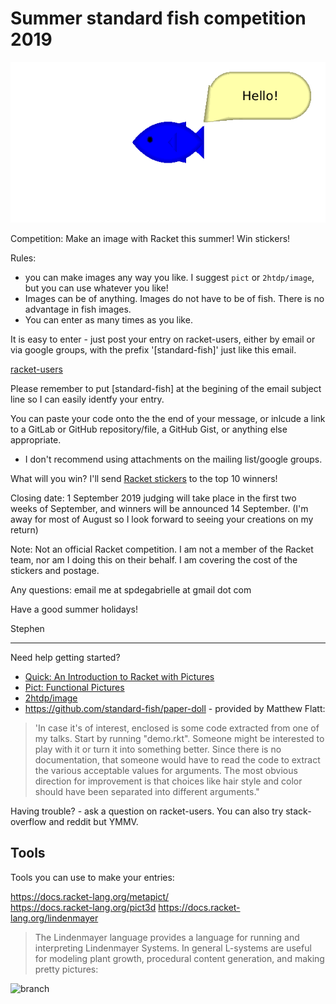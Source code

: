 # Summer standard fish competition 2019

![Ifish saying hello](./images/hello.png)

Competition: Make an image with Racket this summer! Win stickers! 

Rules: 
* you can make images any way you like. I suggest `pict` or `2htdp/image`, but you can use whatever you like!
* Images can be of anything.  Images do not have to be of fish. There is no advantage in fish images.
* You can enter as many times as you like.

It is easy to enter - just post your entry on racket-users, either by email or via google groups, with the prefix '[standard-fish]' just like this email. 

[racket-users](https://groups.google.com/forum/m/#!forum/racket-users)

Please remember to put [standard-fish] at the begining of the email subject line so I can easily identfy your entry.

You can paste your code onto the the end of your message, or inlcude a link to a GitLab or GitHub repository/file,  a GitHub Gist, or anything else appropriate.
- I don't recommend using attachments on the mailing list/google groups.

What will you win? I'll send [Racket stickers](https://devswag.com/products/racket) to the top 10 winners! 

Closing date: 1 September 2019 judging will take place in the first two weeks of September, and winners will be announced 14 September. (I'm away for most of August so I look forward to seeing your creations on my return)

Note: Not an official Racket competition. I am not a member of the Racket team, nor am I doing this on their behalf. I am covering the cost of the stickers and postage.

Any questions: email me at spdegabrielle at gmail dot com

Have a good summer holidays!

Stephen

---

Need help getting started?  
* [Quick: An Introduction to Racket with Pictures](https://docs.racket-lang.org/quick/) 
* [Pict: Functional Pictures](https://docs.racket-lang.org/pict/)
* [2htdp/image](https://docs.racket-lang.org/teachpack/2htdpimage.html)
* <https://github.com/standard-fish/paper-doll> - provided by Matthew Flatt:
> 'In case it's of interest, enclosed is some code extracted from one of my talks. Start by running "demo.rkt". Someone might be interested to play with it or turn it into something better. Since there is no documentation, that someone would have to read the code to extract the various acceptable values for arguments. The most obvious direction for improvement is that choices like hair style and color should have been separated into different arguments."

Having trouble? - ask a question on racket-users. You can also try stack-overflow and reddit but YMMV.

## Tools

Tools you can use to make your entries: 

https://docs.racket-lang.org/metapict/  
https://docs.racket-lang.org/pict3d 
https://docs.racket-lang.org/lindenmayer

> The Lindenmayer language provides a language for running and interpreting Lindenmayer Systems. In general L-systems are useful for modeling plant growth, procedural content generation, and making pretty pictures:

![branch](https://docs.racket-lang.org/lindenmayer/pict.png)
